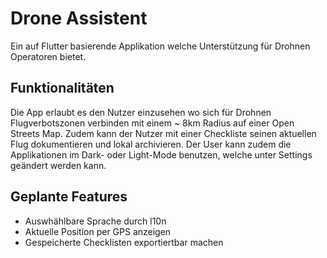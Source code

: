 # Drone Assistent

Ein auf Flutter basierende Applikation welche  Unterstützung für Drohnen Operatoren bietet.

## Funktionalitäten
Die App erlaubt es den Nutzer einzusehen wo sich für Drohnen Flugverbotszonen verbinden mit einem ~ 8km Radius auf einer Open Streets Map.
Zudem kann der Nutzer mit einer Checkliste seinen aktuellen Flug dokumentieren und lokal archivieren.
Der User kann zudem die Applikationen im Dark- oder Light-Mode benutzen, welche unter Settings geändert werden kann.

## Geplante Features
- Auswhählbare Sprache durch l10n
- Aktuelle Position per GPS anzeigen
- Gespeicherte Checklisten exportiertbar machen
